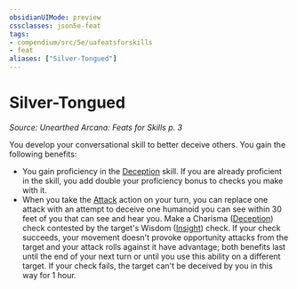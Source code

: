 ```yaml
---
obsidianUIMode: preview
cssclasses: json5e-feat
tags:
- compendium/src/5e/uafeatsforskills
- feat
aliases: ["Silver-Tongued"]
---
```

# Silver-Tongued
*Source: Unearthed Arcana: Feats for Skills p. 3*  

You develop your conversational skill to better deceive others. You gain the following benefits:

- You gain proficiency in the [Deception](/Systems/5e/rules/skills.md#Deception) skill. If you are already proficient in the skill, you add double your proficiency bonus to checks you make with it.  
- When you take the [Attack](/Systems/5e/rules/actions.md#Attack) action on your turn, you can replace one attack with an attempt to deceive one humanoid you can see within 30 feet of you that can see and hear you. Make a Charisma ([Deception](/Systems/5e/rules/skills.md#Deception)) check contested by the target's Wisdom ([Insight](/Systems/5e/rules/skills.md#Insight)) check. If your check succeeds, your movement doesn't provoke opportunity attacks from the target and your attack rolls against it have advantage; both benefits last until the end of your next turn or until you use this ability on a different target. If your check fails, the target can't be deceived by you in this way for 1 hour.